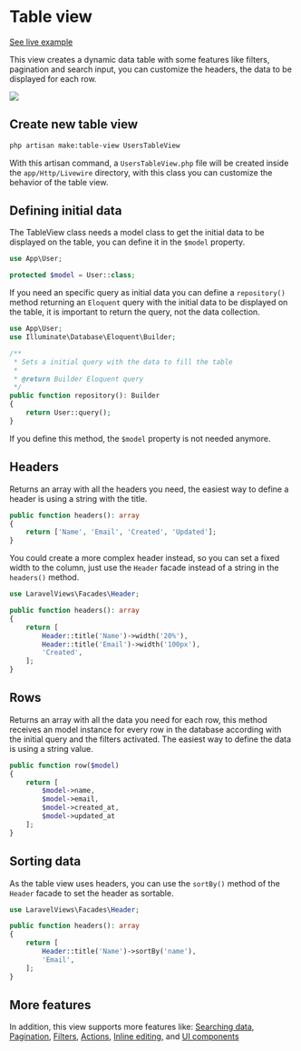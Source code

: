 # Table view

[See live example](/examples/table-view)

This view creates a dynamic data table with some features like filters, pagination and search input, you can customize the headers, the data to be displayed for each row.

![](/img/docs/table.png)

## Create new table view

```bash
php artisan make:table-view UsersTableView
```

With this artisan command, a `UsersTableView.php` file will be created inside the `app/Http/Livewire` directory, with this class you can customize the behavior of the table view.

## Defining initial data
The TableView class needs a model class to get the initial data to be displayed on the table, you can define it in the `$model` property.

```php
use App\User;

protected $model = User::class;
```

If you need an specific query as initial data you can define a `repository()` method  returning an `Eloquent` query with the initial data to be displayed on the table, it is important to return the query, not the data collection.

```php
use App\User;
use Illuminate\Database\Eloquent\Builder;

/**
 * Sets a initial query with the data to fill the table
 *
 * @return Builder Eloquent query
 */
public function repository(): Builder
{
    return User::query();
}
```

If you define this method, the `$model` property is not needed anymore.

## Headers
Returns an array with all the headers you need, the easiest way to define a header is using a string with the title.

```php
public function headers(): array
{
    return ['Name', 'Email', 'Created', 'Updated'];
}
```

You could create a more complex header instead, so you can set a fixed width to the column, just use the `Header` facade instead of a string in the `headers()` method.

```php
use LaravelViews\Facades\Header;

public function headers(): array
{
    return [
        Header::title('Name')->width('20%'),
        Header::title('Email')->width('100px'),
        'Created',
    ];
}
```

## Rows
Returns an array with all the data you need for each row, this method receives an model instance for every row in the database according with the initial query and the filters activated. The easiest way to define the data is using a string value.

```php
public function row($model)
{
    return [
        $model->name,
        $model->email,
        $model->created_at,
        $model->updated_at
    ];
}
```

## Sorting data
As the table view uses headers, you can use the `sortBy()` method of the `Header` facade to set the header as sortable.

```php
use LaravelViews\Facades\Header;

public function headers(): array
{
    return [
        Header::title('Name')->sortBy('name'),
        'Email',
    ];
}
```

## More features

In addition, this view supports more features like: [Searching data](/search), [Pagination](/pagination), [Filters](/filters), [Actions](/actions), [Inline editing](/inline-editing), and [UI components](/ui-components)